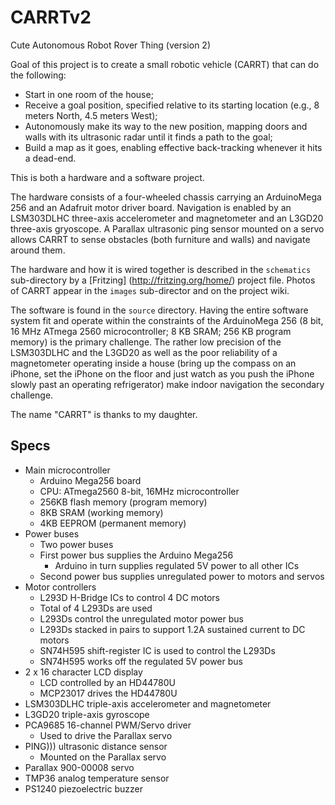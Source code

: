 # CARRTv2
Cute Autonomous Robot Rover Thing (version 2)

Goal of this project is to create a small robotic vehicle (CARRT) that can do the following:

- Start in one room of the house;
- Receive a goal position, specified relative to its starting location (e.g., 8 meters North, 4.5 meters West);
- Autonomously make its way to the new position, mapping doors and walls with its ultrasonic radar until it finds a path to the goal;
- Build a map as it goes, enabling effective back-tracking whenever it hits a dead-end.

This is both a hardware and a software project.

The hardware consists of a four-wheeled chassis carrying an ArduinoMega 256 and an Adafruit motor driver board.  Navigation is
enabled by an LSM303DLHC three-axis accelerometer and magnetometer and an L3GD20 three-axis gryoscope.  A Parallax ultrasonic ping
sensor mounted on a servo allows CARRT to sense obstacles (both furniture and walls) and navigate around them.

The hardware and how it is wired together is described in the `schematics` sub-directory by a [Fritzing] (http://fritzing.org/home/) project file.
Photos of CARRT appear in the `images` sub-director and on the project wiki.

The software is found in the `source` directory.  Having the entire software
system fit and operate within the constraints of the ArduinoMega 256 (8 bit, 16
MHz ATmega 2560 microcontroller; 8 KB SRAM; 256 KB program memory) is the
primary challenge.  The rather low precision of the LSM303DLHC and the L3GD20 as
well as the poor reliability of a magnetometer operating inside a house (bring
up the compass on an iPhone, set the iPhone on the floor and just watch as you push
the iPhone slowly past an operating refrigerator) make indoor navigation the
secondary challenge.

The name "CARRT" is thanks to my daughter.

## Specs

* Main microcontroller
    * Arduino Mega256 board
    * CPU: ATmega2560 8-bit, 16MHz microcontroller
    * 256KB flash memory (program memory)
    * 8KB SRAM (working memory)
    * 4KB EEPROM (permanent memory)
* Power buses
    * Two power buses
    * First power bus supplies the Arduino Mega256
        * Arduino in turn supplies regulated 5V power to all other ICs
    * Second power bus supplies unregulated power to motors and servos
* Motor controllers
    * L293D H-Bridge ICs to control 4 DC motors
    * Total of 4 L293Ds are used
    * L293Ds control the unregulated motor power bus
    * L293Ds stacked in pairs to support 1.2A sustained current to DC motors
    * SN74H595 shift-register IC is used to control the L293Ds
    * SN74H595 works off the regulated 5V power bus
* 2 x 16 character LCD display
    * LCD controlled by an HD44780U
    * MCP23017 drives the HD44780U
* LSM303DLHC triple-axis accelerometer and magnetometer
* L3GD20 triple-axis gyroscope
* PCA9685 16-channel PWM/Servo driver
    * Used to drive the Parallax servo
* PING))) ultrasonic distance sensor
    * Mounted on the Parallax servo
* Parallax 900-00008 servo
* TMP36 analog temperature sensor
* PS1240 piezoelectric buzzer
